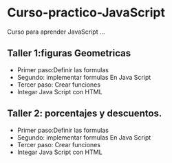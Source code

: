 # Curso-practico-JavaScript
Curso para aprender JavaScript
...
## Taller 1:figuras Geometricas

- Primer paso:Definir las formulas 
- Segundo: implementar formulas En Java Script
- Tercer paso: Crear funciones
- Integar Java Script con HTML

## Taller 2: porcentajes y descuentos.

- Primer paso:Definir las formulas 
- Segundo: implementar formulas En Java Script
- Tercer paso: Crear funciones
- Integar Java Script con HTML
